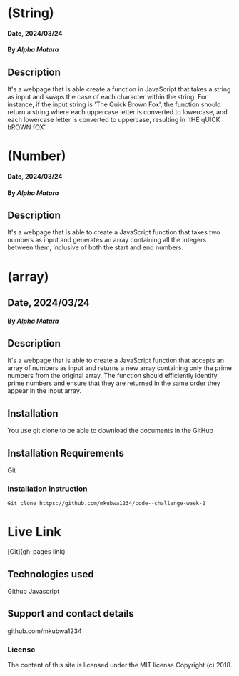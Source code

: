 # (String)

#### Date, 2024/03/24

#### By _Alpha Matara_

## Description

It's a webpage that is able create a function in JavaScript that takes a string as input and swaps the case of each character within the string. For instance, if the input string is 'The Quick Brown Fox', the function should return a string where each uppercase letter is converted to lowercase, and each lowercase letter is converted to uppercase, resulting in 'tHE qUICK bROWN fOX'.
# (Number)

#### Date, 2024/03/24

#### By _Alpha Matara_

## Description

It's a webpage that is able to create a JavaScript function that takes two numbers as input and generates an array containing all the integers between them, inclusive of both the start and end numbers.

# (array)

## Date, 2024/03/24

#### By _Alpha Matara_

## Description
It's a webpage that is able to create a JavaScript function that accepts an array of numbers as input and returns a new array containing only the prime numbers from the original array. The function should efficiently identify prime numbers and ensure that they are returned in the same order they appear in the input array.



## Installation

You use git clone to be able to download the documents in the GitHub

## Installation Requirements

Git

### Installation instruction

```
Git clone https://github.com/mkubwa1234/code--challenge-week-2

```

# Live Link

[Git](gh-pages link)

## Technologies used

Github
Javascript

## Support and contact details

github.com/mkubwa1234

### License

The content of this site is licensed under the MIT license
Copyright (c) 2018.
